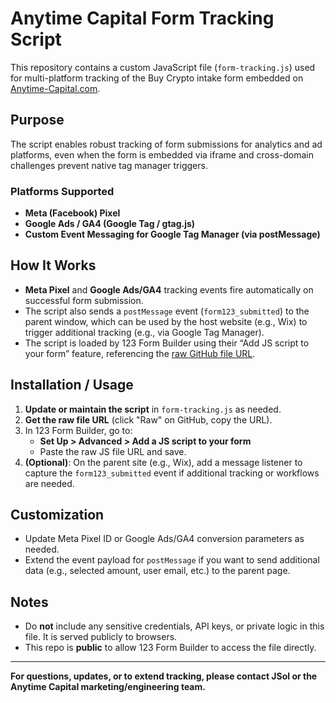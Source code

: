 # Anytime Capital Form Tracking Script

This repository contains a custom JavaScript file (`form-tracking.js`) used for multi-platform tracking of the Buy Crypto intake form embedded on [Anytime-Capital.com](https://anytime-capital.com/buy-crypto-offer).

## Purpose

The script enables robust tracking of form submissions for analytics and ad platforms, even when the form is embedded via iframe and cross-domain challenges prevent native tag manager triggers.

### Platforms Supported
- **Meta (Facebook) Pixel**
- **Google Ads / GA4 (Google Tag / gtag.js)**
- **Custom Event Messaging for Google Tag Manager (via postMessage)**

## How It Works

- **Meta Pixel** and **Google Ads/GA4** tracking events fire automatically on successful form submission.
- The script also sends a `postMessage` event (`form123_submitted`) to the parent window, which can be used by the host website (e.g., Wix) to trigger additional tracking (e.g., via Google Tag Manager).
- The script is loaded by 123 Form Builder using their “Add JS script to your form” feature, referencing the [raw GitHub file URL](https://raw.githubusercontent.com/Anytime-Capital-LLC/form-tracking/main/form-tracking.js).

## Installation / Usage

1. **Update or maintain the script** in `form-tracking.js` as needed.
2. **Get the raw file URL** (click "Raw" on GitHub, copy the URL).
3. In 123 Form Builder, go to:
   - **Set Up > Advanced > Add a JS script to your form**
   - Paste the raw JS file URL and save.
4. **(Optional)**: On the parent site (e.g., Wix), add a message listener to capture the `form123_submitted` event if additional tracking or workflows are needed.

## Customization

- Update Meta Pixel ID or Google Ads/GA4 conversion parameters as needed.
- Extend the event payload for `postMessage` if you want to send additional data (e.g., selected amount, user email, etc.) to the parent page.

## Notes

- Do **not** include any sensitive credentials, API keys, or private logic in this file. It is served publicly to browsers.
- This repo is **public** to allow 123 Form Builder to access the file directly.

---

**For questions, updates, or to extend tracking, please contact JSol or the Anytime Capital marketing/engineering team.**

